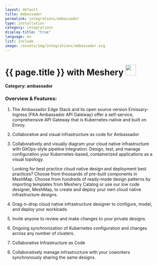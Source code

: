 ```yaml
---
layout: default
title: Ambassador
permalink: integrations/ambassador
type: installation
category: integrations
display-title: "true"
language: en
list: include
image: /assets/img/integrations/ambassador.svg
---
```


<h1>{{ page.title }} with Meshery <img src="{{ page.image }}" style="width: 35px; height: 35px;" /></h1>


#### Category: ambassador

### Overview & Features:
1. The Ambassador Edge Stack and its open source version Emissary-Ingress (FKA Ambassador API Gateway) offer a self-service, comprehensive API Gateway that is Kubernetes-native and built on Envoy.

2. Collaborative and visual infrastructure as code for Ambassador

4. 
    Collaboratively and visually diagram your cloud native infrastructure with GitOps-style pipeline integration. Design, test, and manage configuration your Kubernetes-based, containerized applications as a visual topology.



    Looking for best practice cloud native design and deployment best practices? Choose from thousands of pre-built components in MeshMap. Choose from hundreds of ready-made design patterns by importing templates from Meshery Catalog or use our low code designer, MeshMap, to create and deploy your own cloud native infrastructure designs.



5. Drag-n-drop cloud native infrastructure designer to configure, model, and deploy your workloads.

6. Invite anyone to review and make changes to your private designs.

7. Ongoing synchronization of Kubernetes configuration and changes across any number of clusters.

8. Collaborative Infrastructure as Code

9. Collaboratively manage infrastructure with your coworkers synchronously sharing the same designs.

